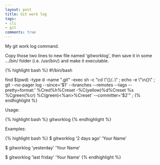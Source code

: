 ```yaml
---
layout: post
title: Git work log
tags:
- cli
- git
comments: true
---
```


My git work log command.


Copy those two lines to new file named 'gitworklog', then save it in some .../bin/ folder (i.e. /usr/bin/) and make it executable.

{% highlight bash %}
#!/bin/bash

find $(pwd) -type d -name ".git" -exec sh -c "cd \"{}/..\" ; echo -e \"\n{}\" ; git --no-pager log --since='$1' --branches --remotes --tags --pretty=format:' %Cred%h%Creset -%C(yellow)%d%Creset %s %Cgreen(%cr) %C(green)<%an>%Creset' --committer='$2'" \;
{% endhighlight %}

Usage:

{% highlight bash %}
gitworklog <since> <commiter>
{% endhighlight %}

Examples:

{% highlight bash %}
$ gitworklog '2 days ago' 'Your Name'

$ gitworklog 'yesterday' 'Your Name'

$ gitworklog 'last friday' 'Your Name'
{% endhighlight  %}
